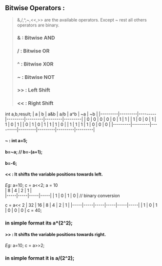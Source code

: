 ## Bitwise Operators :
> &,/,^,~,<<,>> are the available operators.
> Except ~ rest all others operators are binary.
> ### & : Bitwise AND 
> ### / : Bitwise OR
> ### ^ : Bitwise XOR
> ### ~ : Bitwise NOT
> ### >> : Left Shift
> ### << : Right Shift


int a,b,result;
|    a    |    b    |   a&b   |   a/b   |   a^b   |   ~a    |    ~b   |
|---------|---------|---------|---------|---------|---------|---------|
|    0    |    0    |    0    |    0    |    0    |    1    |    1    |
|    1    |    0    |    0    |    1    |    1    |    0    |    1    |
|    0    |    1    |    0    |    1    |    1    |    1    |    0    |
|    1    |    1    |    1    |    1    |    0    |    0    |    0    |
|---------|---------|---------|---------|---------|---------|---------|

#### ~ : int a=5;
#### b=~a; // b=-(a+1);
#### b=-6;

#### << : It shifts the variable positions towards left.
*Eg:* a=10;
c = a<<2; a  = 10  
|  8  |  4  |  2  |  1  |   
|-----|-----|-----|-----|
|  1  |  0  |  1  |  0  |    // binary conversion

c = a<< 2
| 32  | 16  |  8  |  4  |  2  |  1  |
|-----|-----|-----|-----|-----|-----|
|  1  |  0  |  1  |  0  |  0  |  0  |   c = 40;
### in simple format its a*(2^2);

#### >> : It shifts the variable positions towards right.
*Eg:* a=10;
c = a>>2;
### in simple format it is a/(2^2);
